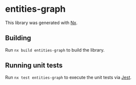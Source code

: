 # entities-graph

This library was generated with [Nx](https://nx.dev).

## Building

Run `nx build entities-graph` to build the library.

## Running unit tests

Run `nx test entities-graph` to execute the unit tests via [Jest](https://jestjs.io).
